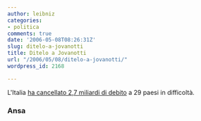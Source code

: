 ```yaml
---
author: leibniz
categories:
- politica
comments: true
date: '2006-05-08T08:26:31Z'
slug: ditelo-a-jovanotti
title: Ditelo a Jovanotti
url: "/2006/05/08/ditelo-a-jovanotti/"
wordpress_id: 2168

---
```

L'Italia [ha cancellato 2,7 miliardi di debito](http://www.ansa.it/main/notizie/fdg/200605071504240937/200605071504240937.html) a 29 paesi in difficoltà.


### Ansa
